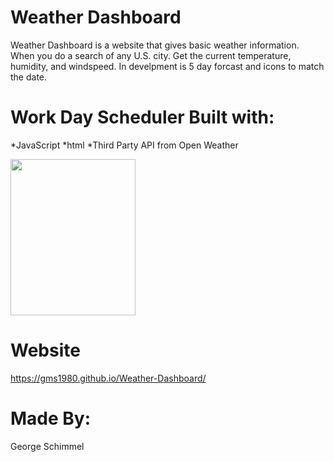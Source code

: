 # Weather Dashboard

Weather Dashboard is a website that gives basic weather information.  When you do a search of any
U.S. city.  Get the current temperature, humidity, and windspeed. In develpment is 5 day forcast and icons 
to match the date. 


# Work Day Scheduler Built with:
*JavaScript 
*html 
*Third Party API from Open Weather

<img src="assets/IMG/Weather_API.jpeg" width="200" height="250">

# Website
 https://gms1980.github.io/Weather-Dashboard/



# Made By:
George Schimmel
